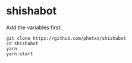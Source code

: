 # shishabot

Add the variables first.

```
git clone https://github.com/phntxx/shishabot
cd shishabot
yarn
yarn start
```
